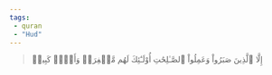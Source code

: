 ```yaml
---
tags: 
 - quran 
 - "Hud"
---
```


> إِلَّا ٱلَّذِينَ صَبَرُواْ وَعَمِلُواْ ٱلصَّـٰلِحَٰتِ أُوْلَـٰٓئِكَ لَهُم مَّغۡفِرَةٞ وَأَجۡرٞ كَبِيرٞ
